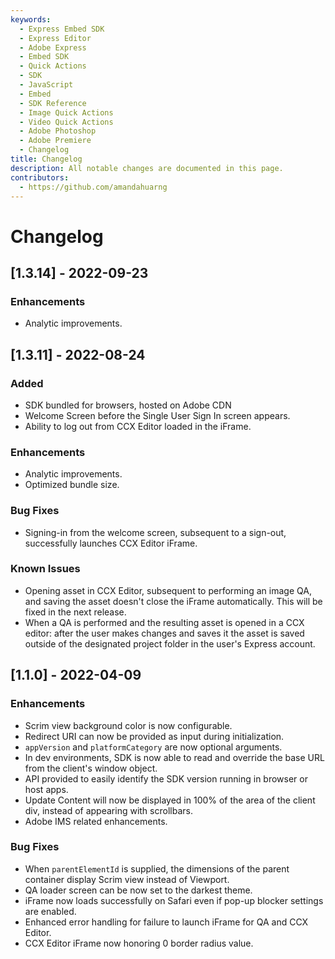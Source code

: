 ```yaml
---
keywords:
  - Express Embed SDK
  - Express Editor
  - Adobe Express
  - Embed SDK
  - Quick Actions
  - SDK
  - JavaScript
  - Embed
  - SDK Reference
  - Image Quick Actions
  - Video Quick Actions
  - Adobe Photoshop
  - Adobe Premiere
  - Changelog
title: Changelog
description: All notable changes are documented in this page.
contributors:
  - https://github.com/amandahuarng
---
```


# Changelog

## [1.3.14] - 2022-09-23
### Enhancements
- Analytic improvements.

## [1.3.11] - 2022-08-24
### Added
- SDK bundled for browsers, hosted on Adobe CDN
- Welcome Screen before the Single User Sign In screen appears. 
- Ability to log out from CCX Editor loaded in the iFrame.

### Enhancements
- Analytic improvements.
- Optimized bundle size. 

### Bug Fixes
- Signing-in from the welcome screen, subsequent to a sign-out, successfully launches CCX Editor iFrame.

### Known Issues
- Opening asset in CCX Editor, subsequent to performing an image QA, and saving the asset doesn't close the iFrame automatically. This will be fixed in the next release. 
- When a QA is performed and the resulting asset is opened in a CCX editor: after the user makes changes and saves it the asset is saved outside of the designated project folder in the user's Express account.

## [1.1.0] - 2022-04-09
### Enhancements
- Scrim view background color is now configurable.
- Redirect URI can now be provided as input during initialization.
- `appVersion` and `platformCategory` are now optional arguments.
- In dev environments, SDK is now able to read and override the base URL from the client's window object.
- API provided to easily identify the SDK version running in browser or host apps.
- Update Content will now be displayed in 100% of the area of the client div,  instead of appearing with scrollbars. 
- Adobe IMS related enhancements.

### Bug Fixes 
- When `parentElementId` is supplied, the dimensions of the parent container display Scrim view instead of Viewport. 
- QA loader screen can be now set to the darkest theme. 
- iFrame now loads successfully on Safari even if pop-up blocker settings are enabled.
- Enhanced error handling for failure to launch iFrame for QA and CCX Editor.
- CCX Editor iFrame now honoring 0 border radius value. 


